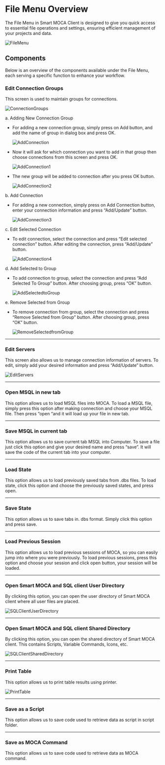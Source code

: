 # File Menu Overview

The File Menu in Smart MOCA Client is designed to give you quick access to essential file operations and settings, ensuring efficient management of your projects and data.

![FileMenu](../.attachments/file-menu/FileMenu.png)

## Components

Below is an overview of the components available under the File Menu, each serving a specific function to enhance your workflow.

### Edit Connection Groups

This screen is used to maintain groups for connections.

![ConnectionGroups](../.attachments/file-menu/ConnectionGroups.png)

a. Adding New Connection Group
- For adding a new connection group, simply press on Add button, and add the name of group in dialog box and press OK.

    ![AddConnection](../.attachments/file-menu/AddConnection.png)

- Now it will ask for which connection you want to add in that group then choose connections from this screen and press OK.

    ![AddConnection1](../.attachments/file-menu/AddConnection1.png)

- The new group will be added to connection after you press OK button.

    ![AddConnection2](../.attachments/file-menu/AddConnection2.png)

b. Add Connection 
- For adding a new connection, simply press on Add Connection button, enter your connection information and press “Add/Update” button.

    ![AddConnection3](../.attachments/file-menu/AddConnection3.png)

c. Edit Selected Connection 
- To edit connection, select the connection and press “Edit selected connection” button. After editing the connection, press “Add/Update” button.

    ![AddConnection4](../.attachments/file-menu/AddConnection4.png)

d. Add Selected to Group 
- To add connection to group, select the connection and press “Add Selected To Group” button. After choosing group, press “OK” button.

    ![AddSelectedtoGroup](../.attachments/file-menu/AddSelectedtoGroup.png)

e. Remove Selected from Group 
- To remove connection from group, select the connection and press “Remove Selected from Group” button. After choosing group, press “OK” button.

    ![RemoveSelectedfromGroup](../.attachments/file-menu/RemoveSelectedfromGroup.png)

---

### Edit Servers

This screen also allows us to manage connection information of servers. To edit, simply add your desired information and press “Add/Update” button.

![EditServers](../.attachments/file-menu/EditServers.png)

---

### Open MSQL in new tab

This option allows us to load MSQL files into MOCA. To load a MSQL file, simply press this option after making connection and choose your MSQL file. Then press “open “and it will load up your file in new tab.

---

### Save MSQL in current tab

This option allows us to save current tab MSQL into Computer. To save a file just click this option and give your desired name and press “save”. It will save the code of the current tab into your computer. 

---

### Load State

This option allows us to load previously saved tabs from .dbs files. To load state, click this option and choose the previously saved states, and press open.

---

### Save State
This option allows us to save tabs in. dbs format. Simply click this option and press save.

---

### Load Previous Session

This option allows us to load previous sessions of MOCA, so you can easily jump into where you were previously. To load previous sessions, press this option and choose your session and click open button, your session will be loaded.

---

### Open Smart MOCA and SQL client User Directory

By clicking this option, you can open the user directory of Smart MOCA client where all user files are placed.

![SQLClientUserDirectory](../.attachments/file-menu/SQLClientUserDirectory.png)

---

### Open Smart MOCA and SQL client Shared Directory

By clicking this option, you can open the shared directory of Smart MOCA client. This contains Scripts, Variable Commands, Icons, etc.

![SQLClientSharedDirectory](../.attachments/file-menu/SQLClientSharedDirectory.png)

---

### Print Table

This option allows us to print table results using printer.

![PrintTable](../.attachments/file-menu/PrintTable.png)

---

### Save as a Script

This option allows us to save code used to retrieve data as script in script folder.

---

### Save as MOCA Command

This option allows us to save code used to retrieve data as MOCA command.



